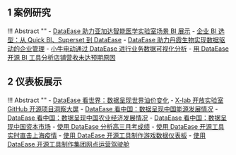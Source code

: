 ## 1 案例研究


!!! Abstract ""
    - [DataEase 助力亚加达智能医学实验室场景 BI 展示](https://blog.fit2cloud.com/?p=e1d298cf-c239-438f-807c-19ab1e8bac20)
    - [企业 BI 选型：从 Quick BI、Superset 到 DataEase](https://blog.fit2cloud.com/?p=b86347ff-628f-4d97-b63c-308aea74adf9)
    - [DataEase 助力丹霞生物实现数据驱动的企业管理](https://blog.fit2cloud.com/?p=cdf2a37f-c11b-46cb-b287-8bc32dabd879)
    - [小牛电动通过 DataEase 进行业务数据可视化分析](https://blog.fit2cloud.com/?p=edb31b15-4ce2-4fde-bf3b-3aa6cf185031)
    - [用 DataEase 开源 BI 工具分析店铺营收未达预期原因](https://blog.fit2cloud.com/?p=3937)

## 2 仪表板展示


!!! Abstract ""
    - [DataEase 看世界：数据呈现世界油价变化](https://blog.fit2cloud.com/?p=9d29cdbf-88c7-40e5-8ab5-0d42af7f54ad)
    - [X-lab 开放实验室 GitHub 开源项目洞察大屏](https://blog.fit2cloud.com/?p=47292073-965b-49c3-a56b-92c9d3e915ed)
    - [DataEase 看中国：数据呈现中国能源发展情况](https://blog.fit2cloud.com/?p=5367)
    - [DataEase 看中国：数据呈现中国农业经济发展情况](https://blog.fit2cloud.com/?p=3830)
    - [DataEase 看中国：数据呈现中国资本市场](https://blog.fit2cloud.com/?p=3701)
    - [使用 DataEase 分析高三月考成绩](https://blog.fit2cloud.com/?p=3550)
    - [使用 DataEase 开源工具实时直击上海疫情](https://blog.fit2cloud.com/?p=3522)
    - [使用 DataEase 开源工具制作游戏数据仪表板](https://blog.fit2cloud.com/?p=3515)
    - [使用 DataEase 开源工具制作集团网点运营驾驶舱](https://blog.fit2cloud.com/?p=3388)
